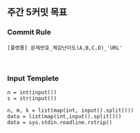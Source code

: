 ## 주간 5커밋 목표

### Commit Rule
```
[플랫폼] 문제번호_체감난이도(A,B,C,D)_'URL'
```
<br/>

### Input Templete
```
n = int(input())
s = str(input())  

n, m, k = list(map(int, input().split()))
data = list(map(int,input().split()))
data = sys.stdin.readline.rstrip()
```
